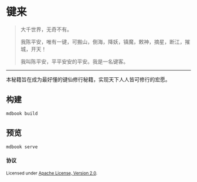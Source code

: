 # 键来

> 大千世界，无奇不有。
> 
> 我陈平安，唯有一键，可搬山，倒海，降妖，镇魔，敕神，摘星，断江，摧城，开天！
> 
> 我叫陈平安，平平安安的平安。我是一名键客。

---

本秘籍旨在成为最好懂的键仙修行秘籍，实现天下人人皆可修行的宏愿。

## 构建

```shell
mdbook build
```

## 预览

```shell
mdbook serve
```

#### 协议

<sup>
Licensed under <a href="./LICENSE">Apache License, Version 2.0</a>.
</sup>
